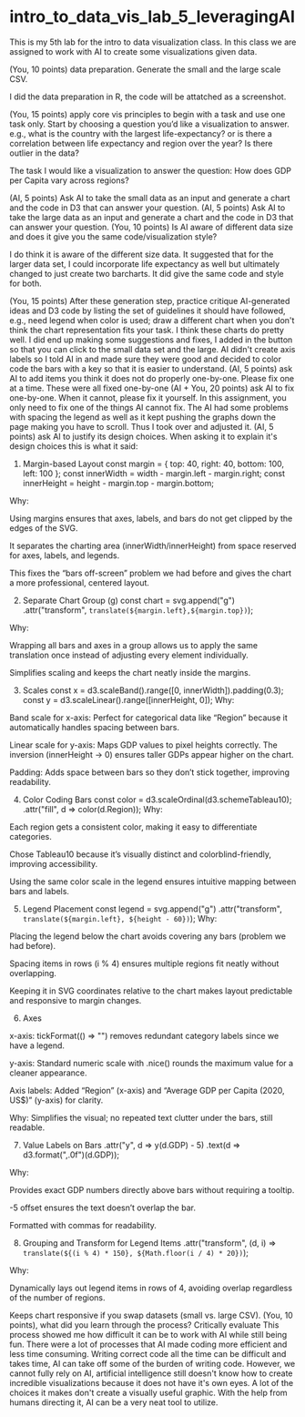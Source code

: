 # intro_to_data_vis_lab_5_leveragingAI
This is my 5th lab for the intro to data visualization class. In this class we are assigned to work with AI to create some visualizations given data.

(You, 10 points) data preparation. Generate the small and the large scale CSV.  
  
  I did the data preparation in R, the code will be attatched as a screenshot.
  
(You, 15 points) apply core vis principles to begin with a task and use one task only.
Start by choosing a question you’d like a visualization to answer. e.g., what is the country with the largest life-expectancy? or is there a correlation between life expectancy and region over the year? Is there outlier in the data?   

The task I would like a visualization to answer the question: How does GDP per Capita vary across regions?

(AI, 5 points) Ask AI to take the small data as an input and generate a chart and the code in D3 that can answer your question. 
(AI, 5 points) Ask AI to take the large data as an input and generate a chart and the code in D3 that can answer your question. 
(You, 10 points) Is AI aware of different data size and does it give you the same code/visualization style? 

I do think it is aware of the different size data. It suggested that for the larger data set, I could incorporate life expectancy as well but ultimately changed to just create two barcharts. It did give the same code and style for both.

(You, 15 points) After these generation step, 
practice critique AI-generated ideas and D3 code by listing the set of guidelines it should have followed, e.g., need legend when color is used; draw a different chart when you don't think the chart representation fits your task. 
I think these charts do pretty well. I did end up making some suggestions and fixes, I added in the button so that you can click to the small data set and the large. AI didn't create axis labels so I told AI in and made sure they were good and decided to color code the bars with a key so that it is easier to understand.
(AI, 5 points) ask AI to add items you think it does not do properly one-by-one. Please fix one at a time. 
These were all fixed one-by-one
(AI + You, 20 points) ask AI to fix one-by-one. When it cannot, please fix it yourself. In this assignment, you only need to fix one of the things AI cannot fix. 
The AI had some problems with spacing the legend as well as it kept pushing the graphs down the page making you have to scroll. Thus I took over and adjusted it. 
(AI, 5 points) ask AI to justify its design choices. 
When asking it to explain it's design choices this is what it said:
1. Margin-based Layout
const margin = { top: 40, right: 40, bottom: 100, left: 100 };
const innerWidth = width - margin.left - margin.right;
const innerHeight = height - margin.top - margin.bottom;


Why:

Using margins ensures that axes, labels, and bars do not get clipped by the edges of the SVG.

It separates the charting area (innerWidth/innerHeight) from space reserved for axes, labels, and legends.

This fixes the “bars off-screen” problem we had before and gives the chart a more professional, centered layout.

2. Separate Chart Group (g)
const chart = svg.append("g")
  .attr("transform", `translate(${margin.left},${margin.top})`);


Why:

Wrapping all bars and axes in a group allows us to apply the same translation once instead of adjusting every element individually.

Simplifies scaling and keeps the chart neatly inside the margins.

3. Scales
const x = d3.scaleBand().range([0, innerWidth]).padding(0.3);
const y = d3.scaleLinear().range([innerHeight, 0]);
Why:

Band scale for x-axis: Perfect for categorical data like “Region” because it automatically handles spacing between bars.

Linear scale for y-axis: Maps GDP values to pixel heights correctly. The inversion (innerHeight → 0) ensures taller GDPs appear higher on the chart.

Padding: Adds space between bars so they don’t stick together, improving readability.

4. Color Coding Bars
const color = d3.scaleOrdinal(d3.schemeTableau10);
.attr("fill", d => color(d.Region));
Why:

Each region gets a consistent color, making it easy to differentiate categories.

Chose Tableau10 because it’s visually distinct and colorblind-friendly, improving accessibility.

Using the same color scale in the legend ensures intuitive mapping between bars and labels.

5. Legend Placement
const legend = svg.append("g")
  .attr("transform", `translate(${margin.left}, ${height - 60})`);
Why:

Placing the legend below the chart avoids covering any bars (problem we had before).

Spacing items in rows (i % 4) ensures multiple regions fit neatly without overlapping.

Keeping it in SVG coordinates relative to the chart makes layout predictable and responsive to margin changes.

6. Axes

x-axis: tickFormat(() => "") removes redundant category labels since we have a legend.

y-axis: Standard numeric scale with .nice() rounds the maximum value for a cleaner appearance.

Axis labels: Added “Region” (x-axis) and “Average GDP per Capita (2020, US$)” (y-axis) for clarity.

Why: Simplifies the visual; no repeated text clutter under the bars, still readable.

7. Value Labels on Bars
.attr("y", d => y(d.GDP) - 5)
.text(d => d3.format(",.0f")(d.GDP));


Why:

Provides exact GDP numbers directly above bars without requiring a tooltip.

-5 offset ensures the text doesn’t overlap the bar.

Formatted with commas for readability.

8. Grouping and Transform for Legend Items
.attr("transform", (d, i) => `translate(${(i % 4) * 150}, ${Math.floor(i / 4) * 20})`);


Why:

Dynamically lays out legend items in rows of 4, avoiding overlap regardless of the number of regions.

Keeps chart responsive if you swap datasets (small vs. large CSV).
(You, 10 points), what did you learn through the process? Critically evaluate
This process showed me how difficult it can be to work with AI while still being fun. There were a lot of processes that AI made coding more efficient and less time consuming. Writing correct code all the time can be difficult and takes time, AI can take off some of the burden of writing code. However, we cannot fully rely on AI, artificial intelligence still doesn't know how to create incredible visualizations because it does not have it's own eyes. A lot of the choices it makes don't create a visually useful graphic. With the help from humans directing it, AI can be a very neat tool to utilize.
